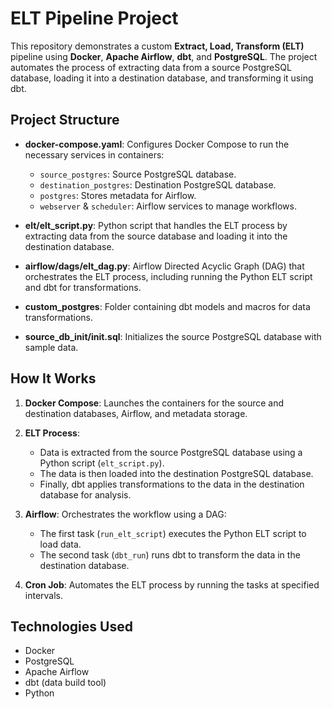 # ELT Pipeline Project

This repository demonstrates a custom **Extract, Load, Transform (ELT)** pipeline using **Docker**, **Apache Airflow**, **dbt**, and **PostgreSQL**. The project automates the process of extracting data from a source PostgreSQL database, loading it into a destination database, and transforming it using dbt.

## Project Structure

- **docker-compose.yaml**: Configures Docker Compose to run the necessary services in containers:
  - `source_postgres`: Source PostgreSQL database.
  - `destination_postgres`: Destination PostgreSQL database.
  - `postgres`: Stores metadata for Airflow.
  - `webserver` & `scheduler`: Airflow services to manage workflows.

- **elt/elt_script.py**: Python script that handles the ELT process by extracting data from the source database and loading it into the destination database.

- **airflow/dags/elt_dag.py**: Airflow Directed Acyclic Graph (DAG) that orchestrates the ELT process, including running the Python ELT script and dbt for transformations.

- **custom_postgres**: Folder containing dbt models and macros for data transformations.

- **source_db_init/init.sql**: Initializes the source PostgreSQL database with sample data.

## How It Works

1. **Docker Compose**: Launches the containers for the source and destination databases, Airflow, and metadata storage.

2. **ELT Process**: 
   - Data is extracted from the source PostgreSQL database using a Python script (`elt_script.py`).
   - The data is then loaded into the destination PostgreSQL database.
   - Finally, dbt applies transformations to the data in the destination database for analysis.

3. **Airflow**: Orchestrates the workflow using a DAG:
   - The first task (`run_elt_script`) executes the Python ELT script to load data.
   - The second task (`dbt_run`) runs dbt to transform the data in the destination database.

4. **Cron Job**: Automates the ELT process by running the tasks at specified intervals.

## Technologies Used

- Docker
- PostgreSQL
- Apache Airflow
- dbt (data build tool)
- Python
